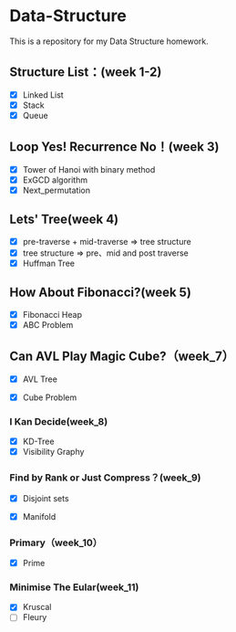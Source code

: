 # Data-Structure
This is a repository for my Data Structure homework.





## Structure List：(week 1-2)

* [x] Linked List
* [x] Stack
* [x] Queue<T>

## Loop Yes! Recurrence No！(week 3)

* [x] Tower of Hanoi with binary method
* [x] ExGCD algorithm
* [x] Next_permutation

## Lets' Tree(week 4)

* [x] pre-traverse + mid-traverse $\Rightarrow$ tree structure
* [x] tree structure $\Rightarrow$ pre、mid and post traverse
* [x] Huffman Tree

## How About Fibonacci?(week 5)

* [x] Fibonacci Heap
* [x] ABC Problem

## Can AVL Play Magic Cube?（week_7）

* [x] AVL Tree
* [x] Cube Problem



### I Kan Decide(week_8)

* [x] KD-Tree
* [x] Visibility Graphy

### Find by Rank or Just Compress？(week_9)

* [x] Disjoint sets
* [x] Manifold


### Primary（week_10）

* [x] Prime

### Minimise The Eular(week_11)

* [x] Kruscal
* [ ] Fleury
